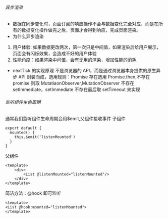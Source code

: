 ###### 异步渲染

- 数据在同步变化时，页面订阅的响应操作不会与数据变化完全对应，而是在所有的数据变化操作做完之后，页面才会得到响应，完成页面渲染。
- 为什么异步渲染

1. 用户体验: 如果数据更改两次，第一次只是中间值，如果渲染后给用户展示，页面会有闪烁效果，会造成不好的用户体验
2. 性能角度：如果渲染中间值，会有无用的渲染，增加性能的消耗

- nextTick 的实现原理
  不是浏览器的 API，而是通过浏览器本身提供的原生异步 API 封装而成，选用规则：Promise 存在选用 Promise.then,不存在 promise 则取 MutatiaonObserver,MutationObserver 不存在 setImmediate，setImmediate 不存在最后取 setTimeout 来实现

###### 监听组件生命周期

通常我们监听组件生命周期会用\$emit,父组件接收事件
子组件

```
export default {
  mounted() {
    this.$emit('listenMounted')
  }
}
```

父组件

```
<template>
    <div>
        <List @listenMounted="listenMounted"/>
    </div>
</template>
```

简洁方法：@hook 即可监听

```
<template>
<List @hook:mounted="listenMounted">
</template>
```
